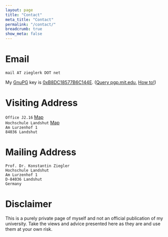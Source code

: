 ```yaml
---
layout: page
title: "Contact"
meta_title: "Contact"
permalink: "/contact/"
breadcrumb: true
show_meta: false
---
```


# Email

`mail AT zieglerk DOT net`

My [GnuPG][2] key is [0xB8DC18577B6C144E][6]. ([Query pgp.mit.edu][1], [How to!][3])

[1]: http://pgp.mit.edu:11371/pks/lookup?search=mail%40zieglerk.net&op=index
[6]:
https://keys.openpgp.org/vks/v1/by-fingerprint/1D7C470B5B53F75DD2B77A03B8DC18577B6C144E
[2]: https://emailselfdefense.fsf.org/en/windows.html
[3]: http://howtopgp.jugendhackt.de/#/


# Visiting Address

`Office J2.16` [Map][4]<br/>
`Hochschule Landshut` [Map][5]<br/>
`Am Lurzenhof 1`<br/>
`84036 Landshut`

[4]: https://www.haw-landshut.de/fileadmin/Hochschule_Landshut_NEU/Ungeschuetzt/Hochschule/Anfahrt/HSL_Lageplan_Campus.pdf
[5]: https://www.haw-landshut.de/fileadmin/Hochschule_Landshut_NEU/Ungeschuetzt/Hochschule/Anfahrt/landshut.jpg


# Mailing Address

    Prof. Dr. Konstantin Ziegler
    Hochschule Landshut
    Am Lurzenhof 1
    D-84036 Landshut
    Germany


# Disclaimer

This is a purely private page of myself and not an official
publication of my university. Take the views and advice presented here
as they are and use them at your own risk.
